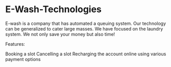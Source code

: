 # E-Wash-Technologies

E-wash is a company that has automated a queuing system. 
Our technology can be generalized to cater large masses.
We have focused on the laundry system.
We not only save your money but also time! 

Features:

Booking a slot
Cancelling a slot
Recharging the account online using various payment options

